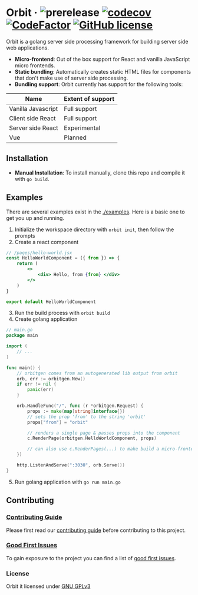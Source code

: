 # Orbit &middot; ![prerelease](https://img.shields.io/badge/project-Pre--Release-red) [![codecov](https://img.shields.io/codecov/c/github/guyaross/orbit)](https://app.codecov.io/gh/GuyARoss/orbit/) [![CodeFactor](https://www.codefactor.io/repository/github/guyaross/orbit/badge)](https://www.codefactor.io/repository/github/guyaross/orbit) [![GitHub license](https://img.shields.io/badge/license-GNU_GPLv3-blue.svg)](./LICENSE) 
Orbit is a golang server side processing framework for building server side web applications.

- **Micro-frontend**: Out of the box support for React and vanilla JavaScript micro frontends.
- **Static bundling**: Automatically creates static HTML files for components that don't make use of server side processing. 
- **Bundling support**: Orbit currently has support for the following tools:

| Name               | Extent of support |
|--------------------|-------------------|
| Vanilla Javascript | Full support      |
| Client side React  | Full support      |
| Server side React  | Experimental      |
| Vue                | Planned           |



## Installation
- **Manual Installation**: To install manually, clone this repo and compile it with `go build`.

## Examples
There are several examples exist in the [./examples](/examples). Here is a basic one to get you up and running.

1. Initialize the workspace directory with `orbit init`, then follow the prompts
2. Create a react component
```jsx
// /pages/hello-world.jsx
const HelloWorldComponent = ({ from }) => {
    return (
        <>
            <div> Hello, from {from} </div>
        </>
    )
}

export default HelloWorldComponent
```
3. Run the build process with `orbit build`
4. Create golang application
```go
// main.go
package main

import (
    // ... 
)

func main() {
    // orbitgen comes from an autogenerated lib output from orbit
    orb, err := orbitgen.New()
    if err != nil {
        panic(err)
    }

    orb.HandleFunc("/", func (r *orbitgen.Request) {
        props := make(map[string]interface{})
        // sets the prop 'from' to the string 'orbit'
        props["from"] = "orbit"

        // renders a single page & passes props into the component
        c.RenderPage(orbitgen.HelloWorldComponent, props)

        // can also use c.RenderPages(...) to make build a micro-frontend
    })

    http.ListenAndServe(":3030", orb.Serve())
}

```
5. Run golang application with `go run main.go`

## Contributing

### [Contributing Guide](./CONTRIBUTING.md)
Please first read our [contributing guide](./CONTRIBUTING.md) before contributing to this project.

### [Good First Issues](https://github.com/GuyARoss/orbit/issues?q=is%3Aissue+is%3Aopen+label%3A%22good+first+issue%22)
To gain exposure to the project you can find a list of [good first issues](https://github.com/GuyARoss/orbit/issues?q=is%3Aissue+is%3Aopen+label%3A%22good+first+issue%22).

### License
Orbit it licensed under [GNU GPLv3](./LICENSE) 